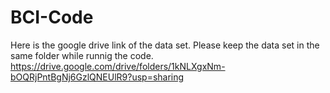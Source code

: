 # BCI-Code
Here is the google drive link of the data set. Please keep the data set in the same folder while runnig the code.
https://drive.google.com/drive/folders/1kNLXgxNm-bOQRjPntBgNj6GzlQNEUlR9?usp=sharing 
